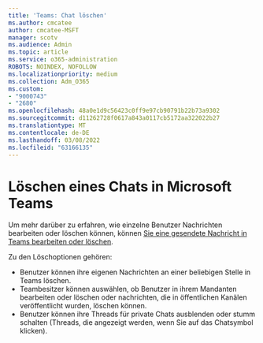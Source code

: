 ```yaml
---
title: 'Teams: Chat löschen'
ms.author: cmcatee
author: cmcatee-MSFT
manager: scotv
ms.audience: Admin
ms.topic: article
ms.service: o365-administration
ROBOTS: NOINDEX, NOFOLLOW
ms.localizationpriority: medium
ms.collection: Adm_O365
ms.custom:
- "9000743"
- "2680"
ms.openlocfilehash: 48a0e1d9c56423c0ff9e97cb90791b22b73a9302
ms.sourcegitcommit: d11262728f0617a843a0117cb5172aa322022b27
ms.translationtype: MT
ms.contentlocale: de-DE
ms.lasthandoff: 03/08/2022
ms.locfileid: "63166135"
---
```

# <a name="delete-a-chat-in-microsoft-teams"></a>Löschen eines Chats in Microsoft Teams

Um mehr darüber zu erfahren, wie einzelne Benutzer Nachrichten bearbeiten oder löschen können, können [Sie eine gesendete Nachricht in Teams bearbeiten oder löschen](https://support.office.com/article/5f1fe604-a900-4a07-b8b7-8cf70ed6b263).

Zu den Löschoptionen gehören:

- Benutzer können ihre eigenen Nachrichten an einer beliebigen Stelle in Teams löschen.
- Teambesitzer können auswählen, ob Benutzer in ihrem Mandanten bearbeiten oder löschen oder nachrichten, die in öffentlichen Kanälen veröffentlicht wurden, löschen können.
- Benutzer können ihre Threads für private Chats ausblenden oder stumm schalten (Threads, die angezeigt werden, wenn Sie auf das Chatsymbol klicken).
